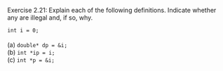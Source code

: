 Exercise 2.21: Explain each of the following definitions. Indicate whether any are illegal and, if so, why.<br />


`int i = 0;`
<br /><br />
(a) `double* dp = &i;`
<br />
(b) `int *ip = i;`
<br />
(c) `int *p = &i;`
<br />
